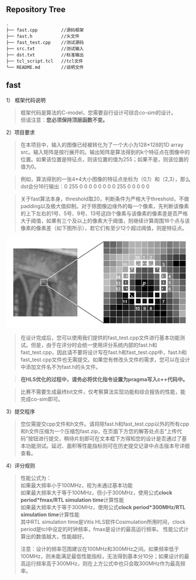 ## Repository Tree
```
.
├── fast.cpp         //源码框架
├── fast.h           //头文件
├── fast_test.cpp    //测试源码
├── src.txt          //测试输入
├── dst.txt          //标准输出
├── tcl_script.tcl   //tcl文件
└── README.md        //说明文件
```
## fast

  1）	框架代码说明
  >框架代码是算法的C-model，您需要自行设计可综合co-sim的设计。  
  >但请注意：**您必须保持顶层函数不变。**

  2）项目要求  
  
  >在本项目中，输入的图像已经被转化为了一个大小为128*128的1D array src。输入矩阵是按行展开的。输出矩阵是算法得到的k个特征点在图像中的位置。如果该位置是特征点，则该位置的值为255；如果不是，则该位置的值为0。
  
  >例如，算法得到的一张4*4大小图像的特征点坐标为（0,1）和（2,3），那么dst会分16行输出：0 255 0 0 0 0 0 0 0 0 255 0 0 0 0 0
  
  >关于fast算法本身，threshold取20，判断条件为严格大于threshold，不做padding以及极大值抑制。对于除图像边缘外的每一个像素，先判断该像素的上下左右的1号、5号、9号、13号这四个像素与该像素的像素差是否严格大于阈值，如果有三个及以上的像素大于阈值，则继续计算周围16个点与该像素的像素差（如下图所示），若它们有至少12个超过阈值，则是特征点。
  
  ![](./images/fast.png)
  
  >在设计完成后，您可以使用我们提供的fast_test.cpp文件进行基本功能测试。但是，由于在评分时会统一使用评分系统内部的fast.h和fast_test.cpp，因此请不要将设计写在fast.h和fast_test.cpp中，fast.h和fast_test.cpp文件也无需提交。如果您有修改头文件的需求，您可以在设计中添加文件名不为fast.h的头文件。
  
  >**在HLS优化的过程中，请务必将优化指令设置为pragma写入c++代码中。**
  
  >比赛不需要生成最终bit文件，仅考察算法实现功能和综合报告的性能，能完成co-sim即可。
	
  3）提交程序
  >您仅需提交cpp文件和h文件。请将除fast.h和fast_test.cpp以外的所有cpp和h文件压缩为一个压缩包fast.zip，在页面下方您的解答处点击“上传代码”按钮进行提交，稍待片刻即可在文本框下方得知您的设计是否通过了基本功能测试。延迟、面积等性能指标则可在历史提交记录中点击版本号详细查看。
  
  4）评分规则
  >性能公式为：<br>
  >如果最大频率小于100MHz，视为未通过基本功能<br>
  >如果最大频率大于等于100MHz，但小于300MHz，使用公式**clock period*fmax/RTL simulation time**计算性能<br>
  >如果最大频率大于等于300MHz，使用公式**clock period*300MHz/RTL simulation time**计算性能<br>
  >其中RTL simulation time是Vitis HLS软件Cosimulation所用时间，clock period是tcl中设定的时钟频率，fmax是设计的最高运行频率。
  >性能公式计算出的数值越大，性能越好。
  >
  >注意：设计的频率范围建议在100MHz和300MHz之间。如果频率低于100MHz，则未能满足最低性能指标，无法得到基本分10分；如果设计的最高运行频率高于300MHz，则在上方公式中也只会取300MHz作为最高频率。
